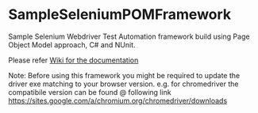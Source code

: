 # SampleSeleniumPOMFramework
Sample Selenium Webdriver Test Automation framework build using Page Object Model approach, C# and NUnit.

Please refer [Wiki for the documentation](https://github.com/AmolLearning/SampleSeleniumPOMFramework/wiki)

Note: Before using this framework you might be required to update the driver exe matching to your browser version. e.g. for chromedriver  the compatibile version can be found @ following link
https://sites.google.com/a/chromium.org/chromedriver/downloads

